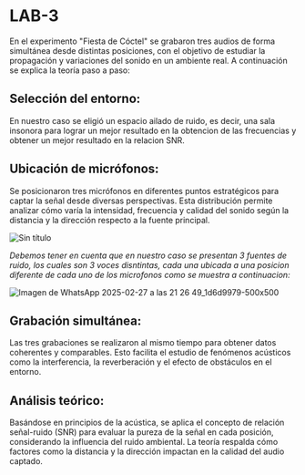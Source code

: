# LAB-3
En el experimento "Fiesta de Cóctel" se grabaron tres audios de forma simultánea desde distintas posiciones, con el objetivo de estudiar la propagación y variaciones del sonido en un ambiente real. A continuación se explica la teoría paso a paso:

## Selección del entorno:
En nuestro caso se eligió un espacio ailado de ruido, es decir, una sala insonora para lograr un mejor resultado en la obtencion de las frecuencias y obtener un mejor resultado en la relacion SNR.

## Ubicación de micrófonos:
Se posicionaron tres micrófonos en diferentes puntos estratégicos para captar la señal desde diversas perspectivas. Esta distribución permite analizar cómo varía la intensidad, frecuencia y calidad del sonido según la distancia y la dirección respecto a la fuente principal.

![Sin título](https://github.com/user-attachments/assets/4a1a8b4d-fccf-4671-91f4-999c3d43366c)


*Debemos tener en cuenta que en nuestro caso se presentan 3 fuentes de ruido, los cuales son 3 voces disntintas, cada una ubicada a una posicion diferente de cada uno de los microfonos como se muestra a continuacion:*


![Imagen de WhatsApp 2025-02-27 a las 21 26 49_1d6d9979-500x500](https://github.com/user-attachments/assets/7bfbdd2c-8273-495d-9f7a-a942d09d24b8)


## Grabación simultánea:
Las tres grabaciones se realizaron al mismo tiempo para obtener datos coherentes y comparables. Esto facilita el estudio de fenómenos acústicos como la interferencia, la reverberación y el efecto de obstáculos en el entorno.

## Análisis teórico:
Basándose en principios de la acústica, se aplica el concepto de relación señal-ruido (SNR) para evaluar la pureza de la señal en cada posición, considerando la influencia del ruido ambiental. La teoría respalda cómo factores como la distancia y la dirección impactan en la calidad del audio captado.
